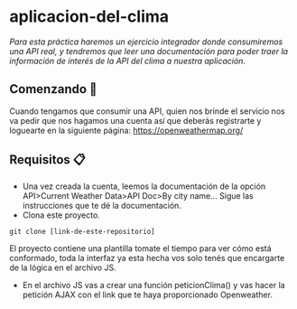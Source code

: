 # aplicacion-del-clima

_Para esta práctica haremos un ejercicio integrador donde consumiremos una API real, y tendremos que leer una documentación para poder traer la información de interés de la API  del clima a nuestra aplicación._

## Comenzando 🚀

Cuando tengamos que consumir una API, quien nos brinde el servicio nos va pedir que nos hagamos una cuenta así que deberás registrarte y loguearte en la siguiente página: https://openweathermap.org/ 

## Requisitos 📋

* Una vez creada la cuenta, leemos la documentación de la opción API>Current Weather Data>API Doc>By city name… Sigue las instrucciones que te dé la documentación.
* Clona este proyecto.
```
git clone [link-de-este-repositorio]
```
El proyecto contiene una plantilla tomate el tiempo para ver cómo está conformado, toda la interfaz ya esta hecha vos solo tenés que encargarte de la lógica en el archivo JS.

* En el archivo JS vas a crear una función peticionClima() y vas hacer la petición AJAX con el link que te haya proporcionado Openweather.
